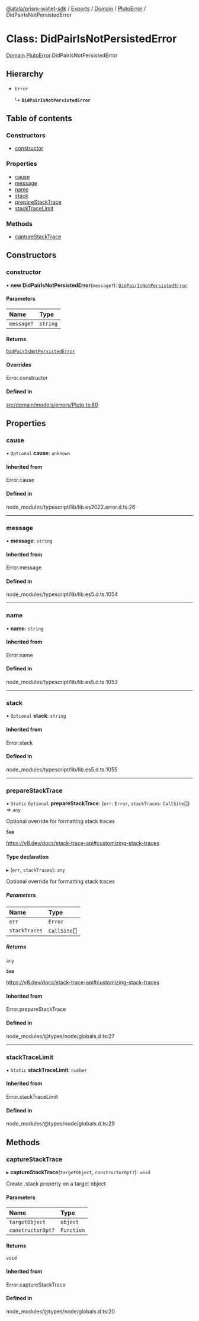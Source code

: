 [@atala/prism-wallet-sdk](../README.md) / [Exports](../modules.md) / [Domain](../modules/Domain.md) / [PlutoError](../modules/Domain.PlutoError.md) / DidPairIsNotPersistedError

# Class: DidPairIsNotPersistedError

[Domain](../modules/Domain.md).[PlutoError](../modules/Domain.PlutoError.md).DidPairIsNotPersistedError

## Hierarchy

- `Error`

  ↳ **`DidPairIsNotPersistedError`**

## Table of contents

### Constructors

- [constructor](Domain.PlutoError.DidPairIsNotPersistedError.md#constructor)

### Properties

- [cause](Domain.PlutoError.DidPairIsNotPersistedError.md#cause)
- [message](Domain.PlutoError.DidPairIsNotPersistedError.md#message)
- [name](Domain.PlutoError.DidPairIsNotPersistedError.md#name)
- [stack](Domain.PlutoError.DidPairIsNotPersistedError.md#stack)
- [prepareStackTrace](Domain.PlutoError.DidPairIsNotPersistedError.md#preparestacktrace)
- [stackTraceLimit](Domain.PlutoError.DidPairIsNotPersistedError.md#stacktracelimit)

### Methods

- [captureStackTrace](Domain.PlutoError.DidPairIsNotPersistedError.md#capturestacktrace)

## Constructors

### constructor

• **new DidPairIsNotPersistedError**(`message?`): [`DidPairIsNotPersistedError`](Domain.PlutoError.DidPairIsNotPersistedError.md)

#### Parameters

| Name | Type |
| :------ | :------ |
| `message?` | `string` |

#### Returns

[`DidPairIsNotPersistedError`](Domain.PlutoError.DidPairIsNotPersistedError.md)

#### Overrides

Error.constructor

#### Defined in

[src/domain/models/errors/Pluto.ts:80](https://github.com/input-output-hk/atala-prism-wallet-sdk-ts/blob/a3fc2aa/src/domain/models/errors/Pluto.ts#L80)

## Properties

### cause

• `Optional` **cause**: `unknown`

#### Inherited from

Error.cause

#### Defined in

node_modules/typescript/lib/lib.es2022.error.d.ts:26

___

### message

• **message**: `string`

#### Inherited from

Error.message

#### Defined in

node_modules/typescript/lib/lib.es5.d.ts:1054

___

### name

• **name**: `string`

#### Inherited from

Error.name

#### Defined in

node_modules/typescript/lib/lib.es5.d.ts:1053

___

### stack

• `Optional` **stack**: `string`

#### Inherited from

Error.stack

#### Defined in

node_modules/typescript/lib/lib.es5.d.ts:1055

___

### prepareStackTrace

▪ `Static` `Optional` **prepareStackTrace**: (`err`: `Error`, `stackTraces`: `CallSite`[]) => `any`

Optional override for formatting stack traces

**`See`**

https://v8.dev/docs/stack-trace-api#customizing-stack-traces

#### Type declaration

▸ (`err`, `stackTraces`): `any`

Optional override for formatting stack traces

##### Parameters

| Name | Type |
| :------ | :------ |
| `err` | `Error` |
| `stackTraces` | `CallSite`[] |

##### Returns

`any`

**`See`**

https://v8.dev/docs/stack-trace-api#customizing-stack-traces

#### Inherited from

Error.prepareStackTrace

#### Defined in

node_modules/@types/node/globals.d.ts:27

___

### stackTraceLimit

▪ `Static` **stackTraceLimit**: `number`

#### Inherited from

Error.stackTraceLimit

#### Defined in

node_modules/@types/node/globals.d.ts:29

## Methods

### captureStackTrace

▸ **captureStackTrace**(`targetObject`, `constructorOpt?`): `void`

Create .stack property on a target object

#### Parameters

| Name | Type |
| :------ | :------ |
| `targetObject` | `object` |
| `constructorOpt?` | `Function` |

#### Returns

`void`

#### Inherited from

Error.captureStackTrace

#### Defined in

node_modules/@types/node/globals.d.ts:20
